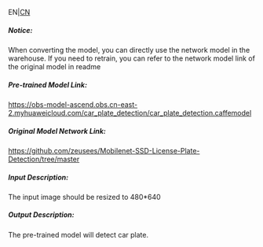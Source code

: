 EN|[CN](README.osc.md)
##### Notice:
When converting the model, you can directly use the network model in the warehouse. If you need to retrain, you can refer to the network model link of the original model in readme

##### Pre-trained Model Link:
https://obs-model-ascend.obs.cn-east-2.myhuaweicloud.com/car_plate_detection/car_plate_detection.caffemodel

##### Original Model Network Link:
https://github.com/zeusees/Mobilenet-SSD-License-Plate-Detection/tree/master

##### Input Description:
The input image should be resized to 480*640

##### Output Description:
The pre-trained model will detect car plate.

